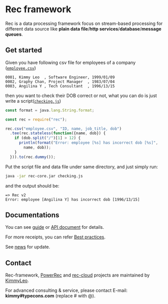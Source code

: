 # Rec framework

Rec is a data processing framework focus on stream-based processing
for different data source like **plain data file**/**http services**/**database**/**message queues**.

## Get started

Given you have following csv file for employees of a company ([`employee.csv`](src/index/employee.csv))
```csv
0001, Kimmy Leo  , Software Engineer, 1999/01/09
0002, Graphy Chan, Project Manager  , 1983/07/04
0003, Angilina Y , Tech Consultant  , 1996/13/15
```
then you want to check their DOB correct or not, what you can do is just
write a script([`checking.js`](src/index/checking.js))
```javascript
const format = java.lang.String.format;

const rec = require("rec");

rec.csv("employee.csv", "ID, name, job_title, dob")
  .tee(rec.stateless(function({name, dob}) {
    if (dob.split("/")[1] > 12) {
      println(format("Error: employee [%s] has incorrect dob [%s]", 
        name, dob));
    }
  })).to(rec.dummy());
```

Put the script file and data file under same directory, and just simply run:
```bash
java -jar rec-core.jar checking.js
```
and the output should be:
```
=> Rec v2
Error: employee [Angilina Y] has incorrect dob [1996/13/15]
```

## Documentations

You can see [guide](guide.html) or [API document](api.html) for details.

For more receipts, you can refer [Best practices](best-practice.html).

See [news](news.html) for update.

## Contact

Rec-framework, [PowerRec](PowerRec.html) and [rec-cloud](cloud.html) projects are maintained by [KimmyLeo](https://github.com/kenpusney).

For advanced consulting & service, please contact E-mail: **kimmy#typecons.com** (replace # with @).